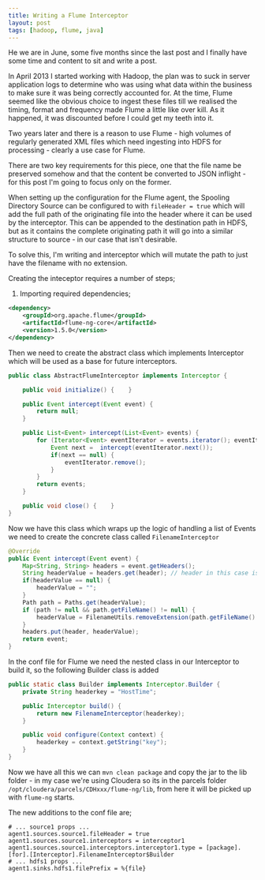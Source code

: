 ```yaml
---
title: Writing a Flume Interceptor
layout: post
tags: [hadoop, flume, java]
---
```


He we are in June, some five months since the last post and I finally have some time and content to sit and write a post.

In April 2013 I started working with Hadoop, the plan was to suck in server application logs to determine who was using what data within the business to make sure it was being correctly accounted for. At the time, Flume seemed like the obvious choice to ingest these files till we realised the timing, format and frequency made Flume a little like over kill. As it happened, it was discounted before I could get my teeth into it.

Two years later and there is a reason to use Flume - high volumes of regularly generated XML files which need ingesting into HDFS for processing - clearly a use case for Flume.

There are two key requirements for this piece, one that the file name be preserved somehow and that the content be converted to JSON inflight - for this post I'm going to focus only on the former.

When setting up the configuration for the Flume agent, the Spooling Directory Source can be configured to with `fileHeader = true` which will add the full path of the originating file into the header where it can be used by the interceptor. This can be appended to the destination path in HDFS, but as it contains the complete originating path it will go into a similar structure to source - in our case that isn't desirable.

To solve this, I'm writing and interceptor which will mutate the path to just have the filename with no extension.

Creating the inteceptor requires a number of steps;

1. Importing required dependencies;

```xml
<dependency>
    <groupId>org.apache.flume</groupId>
    <artifactId>flume-ng-core</artifactId>
    <version>1.5.0</version>
</dependency>
```

Then we need to create the abstract class which implements Interceptor which will be used as a base for future interceptors.

```java
public class AbstractFlumeInterceptor implements Interceptor {

    public void initialize() {    }

    public Event intercept(Event event) {
        return null;
    }

    public List<Event> intercept(List<Event> events) {
        for (Iterator<Event> eventIterator = events.iterator(); eventIterator.hasNext(); ) {
            Event next =  intercept(eventIterator.next());
            if(next == null) {
                eventIterator.remove();
            }
        }
        return events;
    }

    public void close() {    }
}
```

Now we have this class which wraps up the logic of handling a list of Events we need to create the concrete class called `FilenameInterceptor`

```java
@Override
public Event intercept(Event event) {
    Map<String, String> headers = event.getHeaders();
    String headerValue = headers.get(header); // header in this case is 'file' as per the config
    if(headerValue == null) {
        headerValue = "";
    }
    Path path = Paths.get(headerValue);
    if (path != null && path.getFileName() != null) {
        headerValue = FilenameUtils.removeExtension(path.getFileName().toString());
    }
    headers.put(header, headerValue);
    return event;
}
```

In the conf file for Flume we need the nested class in our Interceptor to build it, so the following Builder class is added

```java
public static class Builder implements Interceptor.Builder {
    private String headerkey = "HostTime";

    public Interceptor build() {
        return new FilenameInterceptor(headerkey);
    }

    public void configure(Context context) {
        headerkey = context.getString("key");
    }
}
```

Now we have all this we can `mvn clean package` and copy the jar to the lib folder - in my case we're using Cloudera so its in the parcels folder `/opt/cloudera/parcels/CDHxxx/flume-ng/lib`, from here it will be picked up with `flume-ng` starts.

The new additions to the conf file are;

```properties
# ... source1 props ...
agent1.sources.source1.fileHeader = true
agent1.sources.source1.interceptors = interceptor1
agent1.sources.source1.interceptors.interceptor1.type = [package].[for].[Interceptor].FilenameInterceptor$Builder
# ... hdfs1 props ...
agent1.sinks.hdfs1.filePrefix = %{file}
```
